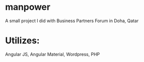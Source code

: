 # manpower

A small project I did with Business Partners Forum in Doha, Qatar

# Utilizes:

Angular JS,
Angular Material,
Wordpress,
PHP
